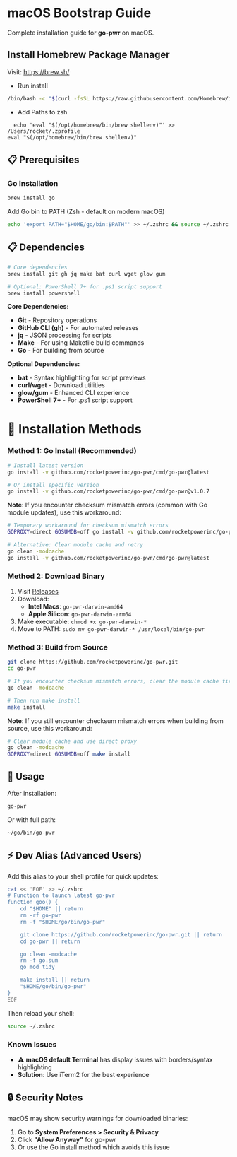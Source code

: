 # macOS Bootstrap Guide

Complete installation guide for **go-pwr** on macOS.

## Install Homebrew Package Manager

Visit: https://brew.sh/

- Run install

```bash
/bin/bash -c "$(curl -fsSL https://raw.githubusercontent.com/Homebrew/install/HEAD/install.sh)"
```

- Add Paths to zsh

```
  echo 'eval "$(/opt/homebrew/bin/brew shellenv)"' >> /Users/rocket/.zprofile
eval "$(/opt/homebrew/bin/brew shellenv)"
```

## 📋 Prerequisites

### Go Installation

```bash
brew install go
```

Add Go bin to PATH (Zsh - default on modern macOS)

```bash
echo 'export PATH="$HOME/go/bin:$PATH"' >> ~/.zshrc && source ~/.zshrc
```

## 📋 Dependencies

```bash
# Core dependencies
brew install git gh jq make bat curl wget glow gum

# Optional: PowerShell 7+ for .ps1 script support
brew install powershell
```

**Core Dependencies:**

- **Git** - Repository operations
- **GitHub CLI (gh)** - For automated releases
- **jq** - JSON processing for scripts
- **Make** - For using Makefile build commands
- **Go** - For building from source

**Optional Dependencies:**

- **bat** - Syntax highlighting for script previews
- **curl/wget** - Download utilities
- **glow/gum** - Enhanced CLI experience
- **PowerShell 7+** - For .ps1 script support

# 🚀 Installation Methods

### Method 1: Go Install (Recommended)

```bash
# Install latest version
go install -v github.com/rocketpowerinc/go-pwr/cmd/go-pwr@latest

# Or install specific version
go install -v github.com/rocketpowerinc/go-pwr/cmd/go-pwr@v1.0.7
```

**Note**: If you encounter checksum mismatch errors (common with Go module updates), use this workaround:

```bash
# Temporary workaround for checksum mismatch errors
GOPROXY=direct GOSUMDB=off go install -v github.com/rocketpowerinc/go-pwr/cmd/go-pwr@latest

# Alternative: Clear module cache and retry
go clean -modcache
go install -v github.com/rocketpowerinc/go-pwr/cmd/go-pwr@latest
```

### Method 2: Download Binary

1. Visit [Releases](https://github.com/rocketpowerinc/go-pwr/releases/latest)
2. Download:
   - **Intel Macs**: `go-pwr-darwin-amd64`
   - **Apple Silicon**: `go-pwr-darwin-arm64`
3. Make executable: `chmod +x go-pwr-darwin-*`
4. Move to PATH: `sudo mv go-pwr-darwin-* /usr/local/bin/go-pwr`

### Method 3: Build from Source

```bash
git clone https://github.com/rocketpowerinc/go-pwr.git
cd go-pwr

# If you encounter checksum mismatch errors, clear the module cache first:
go clean -modcache

# Then run make install
make install
```

**Note**: If you still encounter checksum mismatch errors when building from source, use this workaround:

```bash
# Clear module cache and use direct proxy
go clean -modcache
GOPROXY=direct GOSUMDB=off make install
```

## 🚀 Usage

After installation:

```bash
go-pwr
```

Or with full path:

```bash
~/go/bin/go-pwr
```

## ⚡ Dev Alias (Advanced Users)

Add this alias to your shell profile for quick updates:

```bash
cat << 'EOF' >> ~/.zshrc
# Function to launch latest go-pwr
function goo() {
    cd "$HOME" || return
    rm -rf go-pwr
    rm -f "$HOME/go/bin/go-pwr"

    git clone https://github.com/rocketpowerinc/go-pwr.git || return
    cd go-pwr || return

    go clean -modcache
    rm -f go.sum
    go mod tidy

    make install || return
    "$HOME/go/bin/go-pwr"
}
EOF
```

Then reload your shell:

```bash
source ~/.zshrc
```

### Known Issues

- ⚠️ **macOS default Terminal** has display issues with borders/syntax highlighting
- **Solution**: Use iTerm2 for the best experience

## 🔒 Security Notes

macOS may show security warnings for downloaded binaries:

1. Go to **System Preferences > Security & Privacy**
2. Click **"Allow Anyway"** for go-pwr
3. Or use the Go install method which avoids this issue
